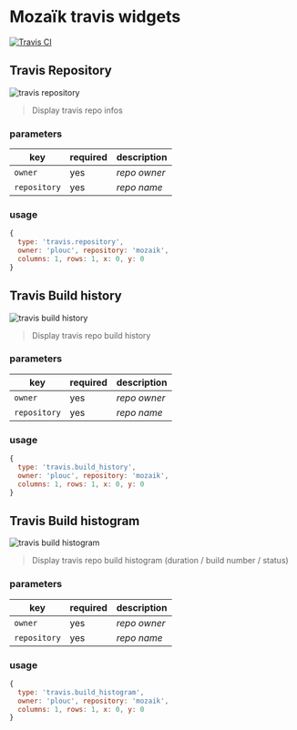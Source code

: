 # Mozaïk travis widgets

[![Travis CI](https://img.shields.io/travis/plouc/mozaik-ext-travis.svg?style=flat-square)](https://travis-ci.org/plouc/mozaik-ext-travis)

## Travis Repository

![travis repository](https://raw.githubusercontent.com/plouc/mozaik-ext-travis/master/preview/travis.repository.png)

> Display travis repo infos

### parameters

key          | required | description
-------------|----------|---------------
`owner`      | yes      | *repo owner*
`repository` | yes      | *repo name*

### usage

```javascript
{
  type: 'travis.repository',
  owner: 'plouc', repository: 'mozaik',
  columns: 1, rows: 1, x: 0, y: 0
}
```



## Travis Build history

![travis build history](https://raw.githubusercontent.com/plouc/mozaik-ext-travis/master/preview/travis.build_history.png)

> Display travis repo build history

### parameters

key          | required | description
-------------|----------|---------------
`owner`      | yes      | *repo owner*
`repository` | yes      | *repo name*

### usage

```javascript
{
  type: 'travis.build_history',
  owner: 'plouc', repository: 'mozaik',
  columns: 1, rows: 1, x: 0, y: 0
}
```



## Travis Build histogram

![travis build histogram](https://raw.githubusercontent.com/plouc/mozaik-ext-travis/master/preview/travis.build_histogram.png)

> Display travis repo build histogram (duration / build number / status)

### parameters

key          | required | description
-------------|----------|---------------
`owner`      | yes      | *repo owner*
`repository` | yes      | *repo name*

### usage

```javascript
{
  type: 'travis.build_histogram',
  owner: 'plouc', repository: 'mozaik',
  columns: 1, rows: 1, x: 0, y: 0
}
```